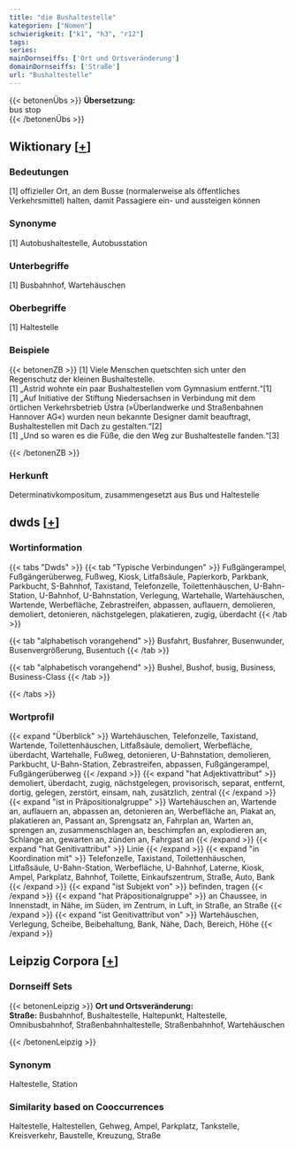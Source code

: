 ```yaml
---
title: "die Bushaltestelle"
kategorien: ["Nomen"]
schwierigkeit: ["k1", "h3", "r12"]
tags:
series:
mainDornseiffs: ['Ort und Ortsveränderung']
domainDornseiffs: ['Straße']
url: "Bushaltestelle"
---
```


{{< betonenÜbs >}}
**Übersetzung:**  
bus  stop  
{{< /betonenÜbs >}}

## Wiktionary [[+](https://de.wiktionary.org/wiki/Bushaltestelle)]

### Bedeutungen
[1] offizieller Ort, an dem Busse (normalerweise als öffentliches Verkehrsmittel) halten, damit Passagiere ein- und aussteigen können  

### Synonyme
[1] Autobushaltestelle, Autobusstation  

### Unterbegriffe
[1] Busbahnhof, Wartehäuschen  

### Oberbegriffe
[1] Haltestelle  

### Beispiele
{{< betonenZB >}}
[1] Viele Menschen quetschten sich unter den Regenschutz der kleinen Bushaltestelle.  
[1] „Astrid wohnte ein paar Bushaltestellen vom Gymnasium entfernt.“[1]  
[1] „Auf Initiative der Stiftung Niedersachsen in Verbindung mit dem örtlichen Verkehrsbetrieb Üstra (»Überlandwerke und Straßenbahnen Hannover AG«) wurden neun bekannte Designer damit beauftragt, Bushaltestellen mit Dach zu gestalten.“[2]  
[1] „Und so waren es die Füße, die den Weg zur Bushaltestelle fanden.“[3]  

{{< /betonenZB >}}
### Herkunft
Determinativkompositum, zusammengesetzt aus Bus und Haltestelle  



## dwds [[+](https://www.dwds.de/wb/Bushaltestelle)]

### Wortinformation
{{< tabs "Dwds" >}}
{{< tab "Typische Verbindungen" >}}
Fußgängerampel, Fußgängerüberweg, Fußweg, Kiosk, Litfaßsäule, Papierkorb, Parkbank, Parkbucht, S-Bahnhof, Taxistand, Telefonzelle, Toilettenhäuschen, U-Bahn-Station, U-Bahnhof, U-Bahnstation, Verlegung, Wartehalle, Wartehäuschen, Wartende, Werbefläche, Zebrastreifen, abpassen, auflauern, demolieren, demoliert, detonieren, nächstgelegen, plakatieren, zugig, überdacht
{{< /tab >}}

{{< tab "alphabetisch vorangehend" >}}
Busfahrt, Busfahrer, Busenwunder, Busenvergrößerung, Busentuch
{{< /tab >}}

{{< tab "alphabetisch vorangehend" >}}
Bushel, Bushof, busig, Business, Business-Class
{{< /tab >}}

{{< /tabs >}}

### Wortprofil
{{< expand "Überblick" >}} Wartehäuschen, Telefonzelle, Taxistand, Wartende, Toilettenhäuschen, Litfaßsäule, demoliert, Werbefläche, überdacht, Wartehalle, Fußweg, detonieren, U-Bahnstation, demolieren, Parkbucht, U-Bahn-Station, Zebrastreifen, abpassen, Fußgängerampel, Fußgängerüberweg {{< /expand >}}
{{< expand "hat Adjektivattribut" >}} demoliert, überdacht, zugig, nächstgelegen, provisorisch, separat, entfernt, dortig, gelegen, zerstört, einsam, nah, zusätzlich, zentral {{< /expand >}}
{{< expand "ist in Präpositionalgruppe" >}} Wartehäuschen an, Wartende an, auflauern an, abpassen an, detonieren an, Werbefläche an, Plakat an, plakatieren an, Passant an, Sprengsatz an, Fahrplan an, Warten an, sprengen an, zusammenschlagen an, beschimpfen an, explodieren an, Schlange an, gewarten an, zünden an, Fahrgast an {{< /expand >}}
{{< expand "hat Genitivattribut" >}} Linie {{< /expand >}}
{{< expand "in Koordination mit" >}} Telefonzelle, Taxistand, Toilettenhäuschen, Litfaßsäule, U-Bahn-Station, Werbefläche, U-Bahnhof, Laterne, Kiosk, Ampel, Parkplatz, Bahnhof, Toilette, Einkaufszentrum, Straße, Auto, Bank {{< /expand >}}
{{< expand "ist Subjekt von" >}} befinden, tragen {{< /expand >}}
{{< expand "hat Präpositionalgruppe" >}} an Chaussee, in Innenstadt, in Nähe, im Süden, im Zentrum, in Luft, in Straße, an Straße {{< /expand >}}
{{< expand "ist Genitivattribut von" >}} Wartehäuschen, Verlegung, Scheibe, Beibehaltung, Bank, Nähe, Dach, Bereich, Höhe {{< /expand >}}

## Leipzig Corpora [[+](https://corpora.uni-leipzig.de/en/res?word=Bushaltestelle&corpusId=deu_newscrawl-public_2018)]

### Dornseiff Sets
{{< betonenLeipzig >}}
**Ort und Ortsveränderung:**  
**Straße:** Busbahnhof, Bushaltestelle, Haltepunkt, Haltestelle, Omnibusbahnhof, Straßenbahnhaltestelle, Straßenbahnhof, Wartehäuschen  

{{< /betonenLeipzig >}}

### Synonym
Haltestelle, Station


### Similarity based on Cooccurrences
Haltestelle, Haltestellen, Gehweg, Ampel, Parkplatz, Tankstelle, Kreisverkehr, Baustelle, Kreuzung, Straße

